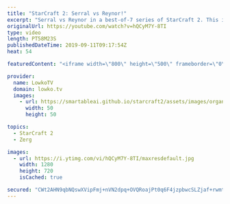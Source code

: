 ```yaml
---
title: "StarCraft 2: Serral vs Reynor!"
excerpt: "Serral vs Reynor in a best-of-7 series of StarCraft 2. This is the Grand Finals of the World Championship Series Fall.  Get more videos & support my work: http://www.patreon.com/lowkotv  Be part of the community on Discord: http://discord.gg/lowkotv The hardware setup I use: https://lowko.tv/setup/"
originalUrl: https://youtube.com/watch?v=hQCyM7Y-8TI
type: video
length: PT58M23S
publishedDateTime: 2019-09-11T09:17:54Z
heat: 54

featuredContent: "<iframe width=\"800\" height=\"500\" frameborder=\"0\" src=\"https://www.youtube.com/embed/hQCyM7Y-8TI\" allow=\"accelerometer; autoplay; encrypted-media; gyroscope; picture-in-picture\" allowfullscreen></iframe>"

provider:
  name: LowkoTV
  domain: lowko.tv
  images:
    - url: https://smartableai.github.io/starcraft2/assets/images/organizations/lowko.tv-50x50.jpg
      width: 50
      height: 50

topics:
  - StarCraft 2
  - Zerg

images:
  - url: https://i.ytimg.com/vi/hQCyM7Y-8TI/maxresdefault.jpg
    width: 1280
    height: 720
    isCached: true

secured: "CWt2AHN9qbNQswXVipFmj+nVN2dpq+OVQRoajPt0q6F4jzpbwcSLZjaf+rwmtvfnEjCfNhkL4fexrX7J6zTy81phECXStLXAdAnPhhtcpktKEUfTO8OXuDlNs8mPL+TtKTIvj1dL9EQy0alGQQ8+SHOIcz9i8gdDH8y9crlT0KYO3J37TAMdgzU8qiwJdpVTlMLNW77ZBT3mF+BJ6B7iyV0elTR1yNeEk+emntIvX5eytABwdxkTuCbSt5q/Vp37Y9fakgu/2NE1OhwCHo8jn0qyB9WDTqAaHedrwqivJVj7F+dAVVJ4qab7dyjs/e/qhtzdASCdNBm3PpK4+e4/LZN658LCe0en4rw8HdCgWnj+hrotpeypZhpLrRZXgFvWOyNLjFdAzdQJfQMeLaZQRj6oWG++Lm9o9ccYZTKpxqrS/nMFyUAj57d72VncKZdR;6IDnzAnSyFvUSn5CmpZAVg=="
---
```



